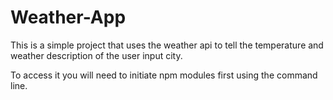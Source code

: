 # Weather-App
This is a simple project that uses the weather api to tell the temperature and weather description of the user input city.

To access it you will need to initiate npm modules first using the command line.

